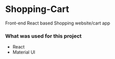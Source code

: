 # Shopping-Cart
Front-end React based Shopping website/cart app

### What was used for this project
- React
- Material UI
